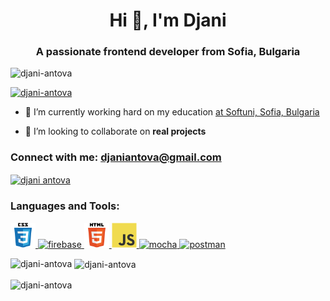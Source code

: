 <h1 align="center">Hi 👋, I'm Djani</h1>
<h3 align="center">A passionate frontend developer from Sofia, Bulgaria</h3>

<p align="left"> <img src="https://komarev.com/ghpvc/?username=djani-antova&label=Profile%20views&color=0e75b6&style=flat" alt="djani-antova" /> </p>

<p align="left"> <a href="https://github.com/ryo-ma/github-profile-trophy"><img src="https://github-profile-trophy.vercel.app/?username=djani-antova" alt="djani-antova" /></a> </p>

- 🔭 I’m currently working hard on my education [at Softuni, Sofia, Bulgaria](https://softuni.bg/)

- 👯 I’m looking to collaborate on **real projects**

<h3 align="left">Connect with me: <a href="mailto:djaniantova@gmail.com">djaniantova@gmail.com</a></h3>

<p align="left">
<a href="https://www.linkedin.com/in/djani-antova-0492b3164/" target="blank"><img align="center" src="https://raw.githubusercontent.com/rahuldkjain/github-profile-readme-generator/master/src/images/icons/Social/linked-in-alt.svg" alt="djani antova" height="30" width="40" /></a>
</p>

<h3 align="left">Languages and Tools:</h3>
<p align="left"> <a href="https://www.w3schools.com/css/" target="_blank" rel="noreferrer"> <img src="https://raw.githubusercontent.com/devicons/devicon/master/icons/css3/css3-original-wordmark.svg" alt="css3" width="40" height="40"/> </a> <a href="https://firebase.google.com/" target="_blank" rel="noreferrer"> <img src="https://www.vectorlogo.zone/logos/firebase/firebase-icon.svg" alt="firebase" width="40" height="40"/> </a> <a href="https://www.w3.org/html/" target="_blank" rel="noreferrer"> <img src="https://raw.githubusercontent.com/devicons/devicon/master/icons/html5/html5-original-wordmark.svg" alt="html5" width="40" height="40"/> </a> <a href="https://developer.mozilla.org/en-US/docs/Web/JavaScript" target="_blank" rel="noreferrer"> <img src="https://raw.githubusercontent.com/devicons/devicon/master/icons/javascript/javascript-original.svg" alt="javascript" width="40" height="40"/> </a> <a href="https://mochajs.org" target="_blank" rel="noreferrer"> <img src="https://www.vectorlogo.zone/logos/mochajs/mochajs-icon.svg" alt="mocha" width="40" height="40"/> </a> <a href="https://postman.com" target="_blank" rel="noreferrer"> <img src="https://www.vectorlogo.zone/logos/getpostman/getpostman-icon.svg" alt="postman" width="40" height="40"/> </a> </p>

<p><img align="left" src="https://github-readme-stats.vercel.app/api/top-langs?username=djani-antova&show_icons=true&locale=en&layout=compact" alt="djani-antova" /></p>

<p>&nbsp;<img align="center" src="https://github-readme-stats.vercel.app/api?username=djani-antova&show_icons=true&locale=en" alt="djani-antova" /></p>

<p><img align="center" src="https://github-readme-streak-stats.herokuapp.com/?user=djani-antova&" alt="djani-antova" /></p>

